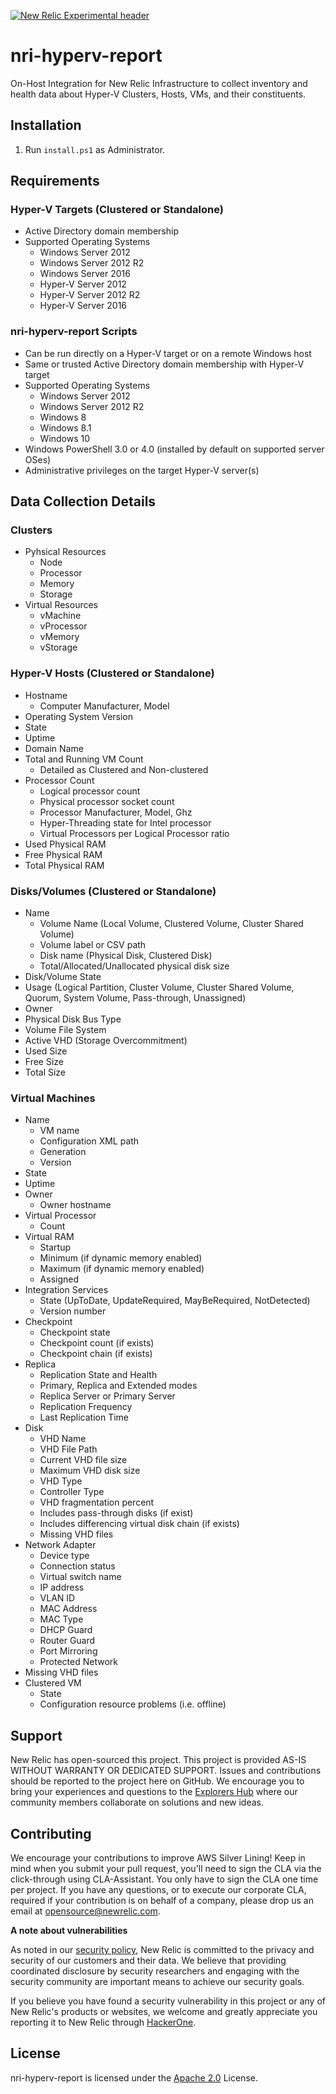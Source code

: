 [![New Relic Experimental header](https://github.com/newrelic/opensource-website/raw/master/src/images/categories/Experimental.png)](https://opensource.newrelic.com/oss-category/#new-relic-experimental)

# nri-hyperv-report

On-Host Integration for New Relic Infrastructure to collect inventory and health data about Hyper-V Clusters, Hosts, VMs, and their constituents.

## Installation

1. Run `install.ps1` as Administrator.

## Requirements

### Hyper-V Targets (Clustered or Standalone)
  * Active Directory domain membership
  * Supported Operating Systems
    - Windows Server 2012
    - Windows Server 2012 R2
    - Windows Server 2016
    - Hyper-V Server 2012
    - Hyper-V Server 2012 R2
    - Hyper-V Server 2016

### nri-hyperv-report Scripts
  * Can be run directly on a Hyper-V target or on a remote Windows host
  * Same or trusted Active Directory domain membership with Hyper-V target
  * Supported Operating Systems
    - Windows Server 2012
    - Windows Server 2012 R2
    - Windows 8
    - Windows 8.1
    - Windows 10
  * Windows PowerShell 3.0 or 4.0 (installed by default on supported server OSes)
  * Administrative privileges on the target Hyper-V server(s)

## Data Collection Details

### Clusters
  * Pyhsical Resources
    - Node
    - Processor
    - Memory
    - Storage
  * Virtual Resources
    - vMachine
    - vProcessor
    - vMemory
    - vStorage

### Hyper-V Hosts (Clustered or Standalone)
  * Hostname
    - Computer Manufacturer, Model
  * Operating System Version
  * State
  * Uptime
  * Domain Name
  * Total and Running VM Count
    - Detailed as Clustered and Non-clustered
  * Processor Count
    - Logical processor count
    - Physical processor socket count
    - Processor Manufacturer, Model, Ghz
    - Hyper-Threading state for Intel processor
    - Virtual Processors per Logical Processor ratio
  * Used Physical RAM
  * Free Physical RAM
  * Total Physical RAM

### Disks/Volumes (Clustered or Standalone)
  * Name
    - Volume Name (Local Volume, Clustered Volume, Cluster Shared Volume)
    - Volume label or CSV path
    - Disk name (Physical Disk, Clustered Disk)
    - Total/Allocated/Unallocated physical disk size
  * Disk/Volume State
  * Usage (Logical Partition, Cluster Volume, Cluster Shared Volume, Quorum, System Volume, Pass-through, Unassigned)
  * Owner
  * Physical Disk Bus Type
  * Volume File System
  * Active VHD (Storage Overcommitment)
  * Used Size
  * Free Size
  * Total Size

### Virtual Machines
  * Name
    - VM name
    - Configuration XML path
    - Generation
    - Version
  * State
  * Uptime
  * Owner
    * Owner hostname
  * Virtual Processor
    * Count
  * Virtual RAM
    - Startup
    - Minimum (if dynamic memory enabled)
    - Maximum (if dynamic memory enabled)
    - Assigned
  * Integration Services
    - State (UpToDate, UpdateRequired, MayBeRequired, NotDetected)
    - Version number
  * Checkpoint
    - Checkpoint state
    - Checkpoint count (if exists)
    - Checkpoint chain (if exists)
  * Replica
    - Replication State and Health
    - Primary, Replica and Extended modes
    - Replica Server or Primary Server
    - Replication Frequency
    - Last Replication Time
  * Disk
    - VHD Name
    - VHD File Path
    - Current VHD file size
    - Maximum VHD disk size
    - VHD Type
    - Controller Type
    - VHD fragmentation percent
    - Includes pass-through disks (if exist)
    - Includes differencing virtual disk chain (if exists)
    - Missing VHD files
  * Network Adapter
    - Device type
    - Connection status
    - Virtual switch name
    - IP address
    - VLAN ID
    - MAC Address
    - MAC Type
    - DHCP Guard
    - Router Guard
    - Port Mirroring
    - Protected Network
  * Missing VHD files
  * Clustered VM
    - State
    - Configuration resource problems (i.e. offline)

## Support

New Relic has open-sourced this project. This project is provided AS-IS WITHOUT WARRANTY OR DEDICATED SUPPORT. Issues and contributions should be reported to the project here on GitHub. We encourage you to bring your experiences and questions to the [Explorers Hub](https://discuss.newrelic.com) where our community members collaborate on solutions and new ideas.

## Contributing

We encourage your contributions to improve AWS Silver Lining! Keep in mind when you submit your pull request, you'll need to sign the CLA via the click-through using CLA-Assistant. You only have to sign the CLA one time per project. If you have any questions, or to execute our corporate CLA, required if your contribution is on behalf of a company, please drop us an email at opensource@newrelic.com.

**A note about vulnerabilities**

As noted in our [security policy](../../security/policy), New Relic is committed to the privacy and security of our customers and their data. We believe that providing coordinated disclosure by security researchers and engaging with the security community are important means to achieve our security goals.

If you believe you have found a security vulnerability in this project or any of New Relic's products or websites, we welcome and greatly appreciate you reporting it to New Relic through [HackerOne](https://hackerone.com/newrelic).

## License

nri-hyperv-report is licensed under the [Apache 2.0](http://apache.org/licenses/LICENSE-2.0.txt) License.
